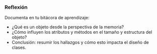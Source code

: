 ### Reflexión

Documenta en tu bitácora de aprendizaje:

- ¿Qué es un objeto desde la perspectiva de la memoria?
- ¿Cómo influyen los atributos y métodos en el tamaño y estructura del objeto?
- Conclusión: resumir los hallazgos y cómo esto impacta el diseño de clases.